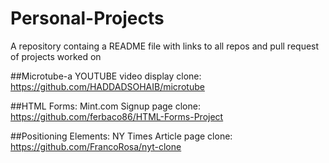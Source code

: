 # Personal-Projects
A repository containg a README file with links to all repos and pull request of projects worked on

##Microtube-a YOUTUBE video display clone:
https://github.com/HADDADSOHAIB/microtube

##HTML Forms: Mint.com Signup page clone: 
https://github.com/ferbaco86/HTML-Forms-Project

##Positioning Elements: NY Times Article page clone:
https://github.com/FrancoRosa/nyt-clone
